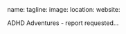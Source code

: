 <section src='project2.html'>
name: 
tagline: 
image: 
location: 
website: 

ADHD Adventures - report requested...

</section>


